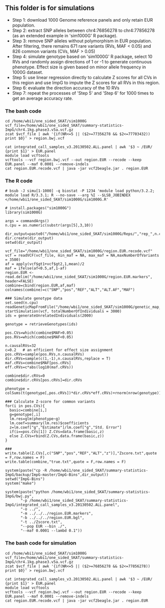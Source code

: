 ## This folder is for simulations 

- Step 1: download 1000 Genome reference panels and only retain EUR population.
- Step 2: extract SNP alleles between chr4:76856278 to chr4:77856278 (as an extended example in 'sim1000G' R package).
- Step 3: remove SNP alleles without polymorphism in EUR population. After filtering, there remains 671 rare variants (RVs, MAF < 0.05) and 826 common variants (CVs, MAF > 0.05)
- Step 4: simulate genotype based on 'sim1000G' R package, select 10 RVs and randomly assign directions of 1 or -1 to generate continuous phenotype. Effect size is given based on minor allele frequency in 1000G dataset. 
- Step 5: use linear regression directly to calculate Z scores for all CVs in this region and use ImpG to impute the Z scores for all RVs in this region.
- Step 6: evaluate the direction accuracy of the 10 RVs
- Step 7: repeat the processes of 'Step 5' and 'Step 6' for 1000 times to get an average accuracy rate.

### The bash code
```
cd /home/wbi1/one_sided_SKAT/sim1000G
vcf_file=/home/wbi1/one_sided_SKAT/summary-statistics-ImpG/chr4.1kg.phase3.v5a.vcf.gz
zcat $vcf_file | awk '{if(NR<=5 || ($2>=77356278 && $2<=77703432)) print $0}' > region.bwj.vcf

cat integrated_call_samples_v3.20130502.ALL.panel | awk '$3 ~ /EUR/ {print $1}' > EUR.panel
module load vcftools
vcftools --vcf region.bwj.vcf --out region.EUR --recode --keep EUR.panel --maf 0.0001 --remove-indels
cat region.EUR.recode.vcf | java -jar vcf2beagle.jar . region.EUR
```

### The R code
```
# bsub -J simu[1-1000] -q biostat -P 1234 'module load python/3.2.2; module load R/3.3.1; R --no-save --arg %I --$LSB_JOBINDEX </home/wbi1/one_sided_SKAT/sim1000G/sim1000G.R'

# install.packages("sim1000G")
library(sim1000G)

args = commandArgs()
n.cpu = as.numeric(substr(args[5],3,10))

dir_output=paste0("/home/wbi1/one_sided_SKAT/sim1000G/Reps/","rep_",n.cpu)
dir.create(dir_output)
setwd(dir_output)

vcf_file="/home/wbi1/one_sided_SKAT/sim1000G/region.EUR.recode.vcf"
vcf = readVCF(vcf_file, min_maf = NA, max_maf = NA,maxNumberOfVariants = 3500)
af = apply(vcf$gt1+vcf$gt2,1,mean)/2
maf = ifelse(af<0.5,af,1-af)
region.EUR <- read.delim("/home/wbi1/one_sided_SKAT/sim1000G/region.EUR.markers", header=FALSE)
combine=cbind(region.EUR,af,maf)
colnames(combine)=c("SNP","pos","REF","ALT","ALT.AF","MAF")

### Simulate genotype data
set.seed(n.cpu)
readGeneticMapFromFile("/home/wbi1/one_sided_SKAT/sim1000G/genetic_map_GRCh37_chr4.txt.gz")
startSimulation(vcf, totalNumberOfIndividuals = 3000)
ids = generateUnrelatedIndividuals(2000)

genotype = retrieveGenotypes(ids)

pos.CVs=which(combine$MAF>0.05)
pos.RVs=which(combine$MAF<0.05)

n.causalRVs=32
c=0.2   # an efficient for effect size assignment
pos.cRVs=sample(pos.RVs,n.causalRVs)
dir.cRVs=sample(c(1,-1),n.causalRVs,replace = T)
maf.cRVs=combine$MAF[pos.cRVs]
eff.cRVs=c*abs(log10(maf.cRVs))

combine$dir.cRVs=0
combine$dir.cRVs[pos.cRVs]=dir.cRVs

phenotype = colSums(t(genotype[,pos.cRVs])*dir.cRVs*eff.cRVs)+rnorm(nrow(genotype))

### Calculate Z-score for common variants
for(i in pos.CVs){
  basic=combine[i,]
  g=genotype[,i]
  lm.res=glm(phenotype~g)
  lm.coef=summary(lm.res)$coefficients
  z=lm.coef["g","Estimate"]/lm.coef["g","Std. Error"]
  if(i==pos.CVs[1]) Z.CVs=data.frame(basic,z)
  else Z.CVs=rbind(Z.CVs,data.frame(basic,z))
}

### 
write.table(Z.CVs[,c("SNP","pos","REF","ALT","z")],"Zscore.txt",quote = F,row.names = F)
write.table(combine,"true.txt",quote = F,row.names = F)

system(paste("cp -R /home/wbi1/one_sided_SKAT/summary-statistics-ImpG/backup/ImpG-master/ImpG-Bins",dir_output))
setwd("ImpG-Bins")
system("make")

system(paste("python /home/wbi1/one_sided_SKAT/summary-statistics-ImpG/bwj.py",
       "-p /home/wbi1/one_sided_SKAT/summary-statistics-ImpG/integrated_call_samples_v3.20130502.ALL.panel",
       "-o ../",
       "-m ../../../region.EUR.markers",
       "-b ../../../region.EUR.bgl",
       "-t ../Zscore.txt",
       "--pop EUR --bin ./",
       "--maf 0.0001 --lambd 0.1"))
```

### The bash code for simulation
```
cd /home/wbi1/one_sided_SKAT/sim1000G
vcf_file=/home/wbi1/one_sided_SKAT/summary-statistics-ImpG/chr4.1kg.phase3.v5a.vcf.gz
zcat $vcf_file | awk '{if(NR<=5 || ($2>=76856278 && $2<=77856278)) print $0}' > region.bwj.vcf

cat integrated_call_samples_v3.20130502.ALL.panel | awk '$3 ~ /EUR/ {print $1}' > EUR.panel
module load vcftools
vcftools --vcf region.bwj.vcf --out region.EUR --recode --keep EUR.panel --maf 0.0001 --remove-indels
cat region.EUR.recode.vcf | java -jar vcf2beagle.jar . region.EUR
```
